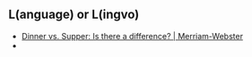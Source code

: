 ## L(anguage) or L(ingvo) 

- [Dinner vs. Supper: Is there a difference? | Merriam-Webster](https://www.merriam-webster.com/words-at-play/dinner-vs-supper-difference-history-meaning) 
- 
